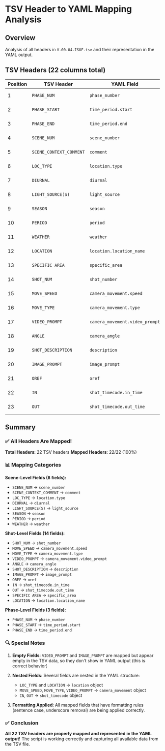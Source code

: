 # TSV Header to YAML Mapping Analysis

## Overview
Analysis of all headers in `V.00.04.ISOF.tsv` and their representation in the YAML output.

## TSV Headers (22 columns total)

| Position | TSV Header | YAML Field | Status | Notes |
|----------|------------|------------|--------|-------|
| 1 | `PHASE_NUM` | `phase_number` | ✅ **Mapped** | Phase number |
| 2 | `PHASE_START` | `time_period.start` | ✅ **Mapped** | Phase start time |
| 3 | `PHASE_END` | `time_period.end` | ✅ **Mapped** | Phase end time |
| 4 | `SCENE_NUM` | `scene_number` | ✅ **Mapped** | Scene number |
| 5 | `SCENE_CONTEXT_COMMENT` | `comment` | ✅ **Mapped** | Scene context/description |
| 6 | `LOC_TYPE` | `location.type` | ✅ **Mapped** | Location type (nested) |
| 7 | `DIURNAL` | `diurnal` | ✅ **Mapped** | Time of day |
| 8 | `LIGHT_SOURCE(S)` | `light_source` | ✅ **Mapped** | Lighting information |
| 9 | `SEASON` | `season` | ✅ **Mapped** | Seasonal information |
| 10 | `PERIOD` | `period` | ✅ **Mapped** | Historical period |
| 11 | `WEATHER` | `weather` | ✅ **Mapped** | Weather conditions |
| 12 | `LOCATION` | `location.location_name` | ✅ **Mapped** | Location name (nested) |
| 13 | `SPECIFIC AREA` | `specific_area` | ✅ **Mapped** | Specific area |
| 14 | `SHOT_NUM` | `shot_number` | ✅ **Mapped** | Shot number |
| 15 | `MOVE_SPEED` | `camera_movement.speed` | ✅ **Mapped** | Camera movement speed (nested) |
| 16 | `MOVE_TYPE` | `camera_movement.type` | ✅ **Mapped** | Camera movement type (nested) |
| 17 | `VIDEO_PROMPT` | `camera_movement.video_prompt` | ✅ **Mapped** | Video prompt (nested) |
| 18 | `ANGLE` | `camera_angle` | ✅ **Mapped** | Camera angle |
| 19 | `SHOT_DESCRIPTION` | `description` | ✅ **Mapped** | Shot description |
| 20 | `IMAGE_PROMPT` | `image_prompt` | ✅ **Mapped** | Image prompt |
| 21 | `OREF` | `oref` | ✅ **Mapped** | Reference field |
| 22 | `IN` | `shot_timecode.in_time` | ✅ **Mapped** | In timecode (nested) |
| 23 | `OUT` | `shot_timecode.out_time` | ✅ **Mapped** | Out timecode (nested) |

## Summary

### ✅ **All Headers Are Mapped!**

**Total Headers**: 22 TSV headers
**Mapped Headers**: 22/22 (100%)

### 📊 **Mapping Categories**

**Scene-Level Fields (8 fields):**
- `SCENE_NUM` → `scene_number`
- `SCENE_CONTEXT_COMMENT` → `comment`
- `LOC_TYPE` → `location.type`
- `DIURNAL` → `diurnal`
- `LIGHT_SOURCE(S)` → `light_source`
- `SEASON` → `season`
- `PERIOD` → `period`
- `WEATHER` → `weather`

**Shot-Level Fields (14 fields):**
- `SHOT_NUM` → `shot_number`
- `MOVE_SPEED` → `camera_movement.speed`
- `MOVE_TYPE` → `camera_movement.type`
- `VIDEO_PROMPT` → `camera_movement.video_prompt`
- `ANGLE` → `camera_angle`
- `SHOT_DESCRIPTION` → `description`
- `IMAGE_PROMPT` → `image_prompt`
- `OREF` → `oref`
- `IN` → `shot_timecode.in_time`
- `OUT` → `shot_timecode.out_time`
- `SPECIFIC AREA` → `specific_area`
- `LOCATION` → `location.location_name`

**Phase-Level Fields (3 fields):**
- `PHASE_NUM` → `phase_number`
- `PHASE_START` → `time_period.start`
- `PHASE_END` → `time_period.end`

### 🔍 **Special Notes**

1. **Empty Fields**: `VIDEO_PROMPT` and `IMAGE_PROMPT` are mapped but appear empty in the TSV data, so they don't show in YAML output (this is correct behavior)

2. **Nested Fields**: Several fields are nested in the YAML structure:
   - `LOC_TYPE` and `LOCATION` → `location` object
   - `MOVE_SPEED`, `MOVE_TYPE`, `VIDEO_PROMPT` → `camera_movement` object
   - `IN`, `OUT` → `shot_timecode` object

3. **Formatting Applied**: All mapped fields that have formatting rules (sentence case, underscore removal) are being applied correctly.

### ✅ **Conclusion**

**All 22 TSV headers are properly mapped and represented in the YAML output!** The script is working correctly and capturing all available data from the TSV file. 